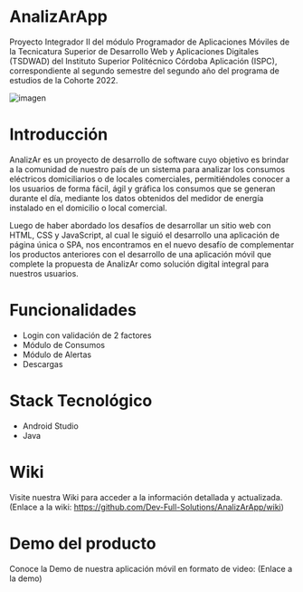 # AnalizArApp
Proyecto Integrador II del módulo Programador de Aplicaciones Móviles de la Tecnicatura Superior de Desarrollo Web y Aplicaciones Digitales (TSDWAD) del Instituto Superior Politécnico Córdoba Aplicación (ISPC), correspondiente al segundo semestre del segundo año del programa de estudios de la Cohorte 2022.

![imagen](https://drive.google.com/file/d/1tSMhoJsAlzAYm__dR7Q1s9d4mKht6Af9/view?usp=drive_link)

# Introducción
AnalizAr es un proyecto de desarrollo de software cuyo objetivo es brindar a la comunidad de nuestro país de un sistema para analizar los consumos eléctricos domiciliarios o de locales comerciales, permitiéndoles conocer a los usuarios de forma fácil, ágil y gráfica los consumos que se generan durante el día, mediante los datos obtenidos del medidor de energía instalado en el domicilio o local comercial.

Luego de haber abordado los desafíos de desarrollar un sitio web con HTML, CSS y JavaScript, al cual le siguió el desarrollo una aplicación de página única o SPA, nos encontramos en el nuevo desafío de complementar los productos anteriores con el desarrollo de una aplicación móvil que complete la propuesta de AnalizAr como solución digital integral para nuestros usuarios.

# Funcionalidades
- Login con validación de 2 factores
- Módulo de Consumos
- Módulo de Alertas
- Descargas

# Stack Tecnológico
- Android Studio
- Java

# Wiki
Visite nuestra Wiki para acceder a la información detallada y actualizada.
(Enlace a la wiki: https://github.com/Dev-Full-Solutions/AnalizArApp/wiki)

# Demo del producto
Conoce la Demo de nuestra aplicación móvil en formato de video:
(Enlace a la demo)
